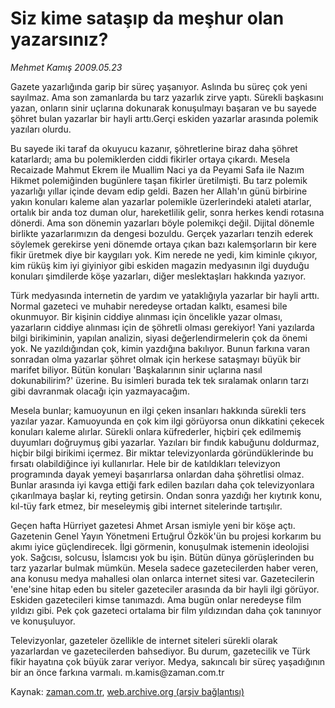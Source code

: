 # Siz kime sataşıp da meşhur olan yazarsınız?

*Mehmet Kamış 2009.05.23*

<tr><td class="metin" colspan="2" style="padding-top: 20px; padding-left: 5px; padding-right: 10px;">Gazete yazarlığında garip bir süreç yaşanıyor. Aslında bu süreç çok yeni sayılmaz. Ama son zamanlarda bu tarz yazarlık zirve yaptı. Sürekli başkasını yazan, onların sinir uçlarına dokunarak konuşulmayı başaran ve bu sayede şöhret bulan yazarlar bir hayli arttı.Gerçi eskiden yazarlar arasında polemik yazıları olurdu.</td></tr><tr><td class="metin" colspan="2" style="padding-top: 20px; padding-left: 5px; padding-right: 10px;"><p>Bu sayede iki taraf da okuyucu kazanır, şöhretlerine biraz daha şöhret katarlardı; ama bu polemiklerden ciddi fikirler ortaya çıkardı. Mesela Recaizade Mahmut Ekrem ile Muallim Naci ya da Peyami Safa ile Nazım Hikmet polemiğinden bugünlere taşan fikirler üretilmişti. Bu tarz polemik yazarlığı yıllar içinde devam edip geldi. Bazen her Allah'ın günü birbirine yakın konuları kaleme alan yazarlar polemikle üzerlerindeki ataleti atarlar, ortalık bir anda toz duman olur, hareketlilik gelir, sonra herkes kendi rotasına dönerdi. Ama son dönemin yazarları böyle polemikçi değil. Dijital dönemle birlikte yazarlarımızın da dengesi bozuldu. Gerçek yazarları tenzih ederek söylemek gerekirse yeni dönemde ortaya çıkan bazı kalemşorların bir kere fikir üretmek diye bir kaygıları yok. Kim nerede ne yedi, kim kiminle çıkıyor, kim rüküş kim iyi giyiniyor gibi eskiden magazin medyasının ilgi duyduğu konuları şimdilerde köşe yazarları, diğer meslektaşları hakkında yazıyor.
<p>Türk medyasında internetin de yardım ve yataklığıyla yazarlar bir hayli arttı. Normal gazeteci ve muhabir neredeyse ortadan kalktı, esamesi bile okunmuyor. Bir kişinin ciddiye alınması için öncelikle yazar olması, yazarların ciddiye alınması için de şöhretli olması gerekiyor! Yani yazılarda bilgi birikiminin, yapılan analizin, siyasi değerlendirmelerin çok da önemi yok. Ne yazıldığından çok, kimin yazdığına bakılıyor. Bunun farkına varan sonradan olma yazarlar şöhret olmak için herkese sataşmayı büyük bir marifet biliyor. Bütün konuları 'Başkalarının sinir uçlarına nasıl dokunabilirim?' üzerine. Bu isimleri burada tek tek sıralamak onların tarzı gibi davranmak olacağı için yazmayacağım.
<p>Mesela bunlar; kamuoyunun en ilgi çeken insanları hakkında sürekli ters yazılar yazar. Kamuoyunda en çok kim ilgi görüyorsa onun dikkatini çekecek konuları kaleme alırlar. Sürekli onlara küfrederler, hiçbiri çek edilmemiş duyumları doğruymuş gibi yazarlar. Yazıları bir fındık kabuğunu doldurmaz, hiçbir bilgi birikimi içermez. Bir miktar televizyonlarda göründüklerinde bu fırsatı olabildiğince iyi kullanırlar. Hele bir de katıldıkları televizyon programında dayak yemeyi başarırlarsa onlardan daha şöhretlisi olmaz. Bunlar arasında iyi kavga ettiği fark edilen bazıları daha çok televizyonlara çıkarılmaya başlar ki, reyting getirsin. Ondan sonra yazdığı her kıytırık konu, kıl-tüy fark etmez, bir meseleymiş gibi internet sitelerinde tartışılır.
<p>Geçen hafta Hürriyet gazetesi Ahmet Arsan ismiyle yeni bir köşe açtı. Gazetenin Genel Yayın Yönetmeni Ertuğrul Özkök'ün bu projesi korkarım bu akımı iyice güçlendirecek. İlgi görmenin, konuşulmak istemenin ideolojisi yok. Sağcısı, solcusu, İslamcısı yok bu işin. Bütün dünya görüşlerinden bu tarz yazarlar bulmak mümkün. Mesela sadece gazetecilerden haber veren, ana konusu medya mahallesi olan onlarca internet sitesi var. Gazetecilerin 'ene'sine hitap eden bu siteler gazeteciler arasında da bir hayli ilgi görüyor. Eskiden gazetecileri kimse tanımazdı. Ama bugün onlar neredeyse film yıldızı gibi. Pek çok gazeteci ortalama bir film yıldızından daha çok tanınıyor ve konuşuluyor.
<p>Televizyonlar, gazeteler özellikle de internet siteleri sürekli olarak yazarlardan ve gazetecilerden bahsediyor. Bu durum, gazetecilik ve Türk fikir hayatına çok büyük zarar veriyor. Medya, sakıncalı bir süreç yaşadığının bir an önce farkına varmalı. m.kamis@zaman.com.tr<br/></p></p></p></p></p></td></tr>

Kaynak: [zaman.com.tr](http://zaman.com.tr/yazar.do?yazino=850681), [web.archive.org (arşiv bağlantısı)](http://web.archive.org/web/20090529190652/http://zaman.com.tr:80/yazar.do?yazino=850681)
